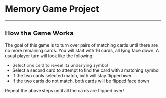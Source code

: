 # Memory Game Project

----
## How the Game Works
The goal of this game is to turn over pairs of matching cards until there are no more remaining cards. You will start with 16 cards, all lying face down. A usual player turn will look like the following:

* Select one card to reveal its underlying symbol
* Select a second card to attempt to find the card with a matching symbol
* If the two cards selected match, both will stay flipped over
* If the two cards do not match, both cards will be flipped face down

Repeat the above steps until all the cards are flipped over!
